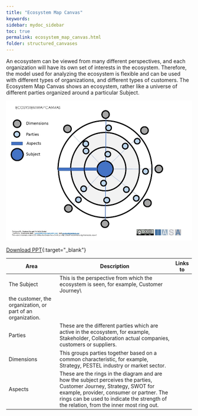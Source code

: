 ```yaml
---
title: "Ecosystem Map Canvas"
keywords: 
sidebar: mydoc_sidebar
toc: true
permalink: ecosystem_map_canvas.html
folder: structured_canvases
---
```


An ecosystem can be viewed from many different perspectives, and each organization will have its own set of interests in the ecosystem. Therefore, the model used for analyzing the ecosystem is flexible and can be used with different types of organizations, and different types of customers. The Ecosystem Map Canvas shows an ecosystem, rather like a universe of different parties organized around a particular Subject.​

![image001](media/ecosystem_map_canvas001.jpg)

[Download PPT](media/ppt/ECOSYSTEM-MAP-CANVAS.ppt){:target="_blank"}

| Area | Description | Links to |
| --- | --- | --- |
| The Subject | This is the perspective from which the ecosystem is seen, for example, Customer Journey​\
the customer, the organization, or part of an organization. |   |
| Parties | These are the different parties which are active in the ecosystem, for example, Stakeholder, Collaboration​ actual companies, customers or suppliers. ​ |   |
| Dimensions | This groups parties together based on a common characteristic, for example, Strategy, PESTEL​ industry or market sector​. |   |
| Aspects | These are the rings in the diagram and are how the subject perceives the parties, Customer Journey, Strategy, SWOT​ for example, provider, consumer or partner. The rings can be used to indicate the ​strength of the relation, from the inner most ring out.​ |
